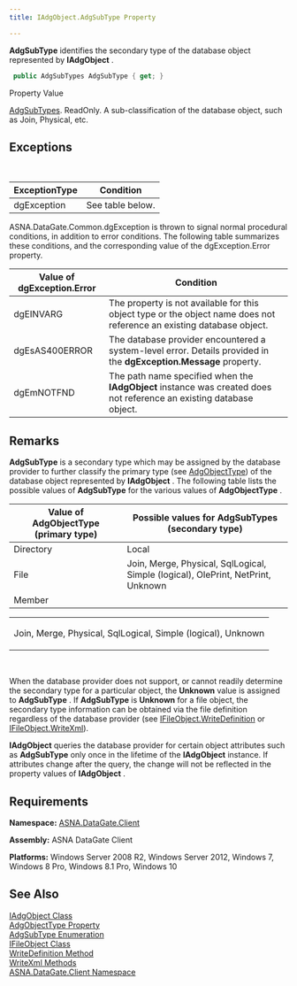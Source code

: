 ```yaml
---
title: IAdgObject.AdgSubType Property

---
```


**AdgSubType** identifies the secondary type of the database object represented by **IAdgObject** . 

```cs
 public AdgSubTypes AdgSubType { get; }
```

Property Value <p> [AdgSubTypes](adg-subtypes-enumeration.html). ReadOnly. A sub-classification of the database object, such as Join, Physical, etc. 
<br />

## Exceptions

<br />



| ExceptionType | Condition |
| ---- | ---- |
| dgException | See table below. |



ASNA.DataGate.Common.dgException is thrown to signal normal procedural conditions, in addition to error conditions. The following table summarizes these conditions, and the corresponding value of the <span>dgException.Error</span> property.
<br />



| Value of dgException.Error | Condition |
| ---- | ---- |
| dgEINVARG | The property is not available for this object type or the object name does not reference an existing database object. |
| dgEsAS400ERROR | The database provider encountered a system-level error. Details provided in the **dgException.Message** property. |
| dgEmNOTFND | The path name specified when the **IAdgObject** instance was created does not reference an existing database object. |



## Remarks

**AdgSubType** is a secondary type which may be assigned by the database provider to further classify the primary type (see [ AdgObjectType](iadg-object-class-adg-object-type-property.html)) of the database object represented by **IAdgObject** . The following table lists the possible values of **AdgSubType** for the various values of **AdgObjectType** .
<br />



| Value of AdgObjectType (primary type) | Possible values for AdgSubTypes<br /> 							 (secondary type) |
| ---- | ---- |
| Directory | Local |
| File | Join, Merge, Physical, SqlLogical, Simple (logical), OlePrint, NetPrint, Unknown |
| Member |



<table> <tbody> <tr> <td colspan="1" rowspan="1"> <p>Join, Merge, Physical, SqlLogical, Simple (logical), Unknown
</td>
            </tr>
          </tbody>
</table>

<br />

When the database provider does not support, or cannot readily determine the secondary type for a particular object, the **Unknown** value is assigned to **AdgSubType** . If **AdgSubType** is **Unknown** for a file object, the secondary type information can be obtained via the file definition regardless of the database provider (see [ IFileObject.WriteDefinition](ifile-object-class-write-definition-method.html) or [ IFileObject.WriteXml](ifile-object-class-write-definition-method.html)).

**IAdgObject** queries the database provider for certain object attributes such as **AdgSubType** only once in the lifetime of the **IAdgObject** instance. If attributes change after the query, the change will not be reflected in the property values of **IAdgObject** .
## Requirements

**Namespace:** [ASNA.DataGate.Client](datagate-client-namespace.html) 

**Assembly:** ASNA DataGate Client

**Platforms:** Windows Server 2008 R2, Windows Server 2012, Windows 7, Windows 8 Pro, Windows 8.1 Pro, Windows 10
## See Also


[IAdgObject Class](iadg-object-class.html)
      <br />
[AdgObjectType Property](iadg-object-class-adg-object-type-property.html)
      <br />
[AdgSubType Enumeration](adg-subtypes-enumeration.html)
      <br />
[IFileObject Class](ifile-object-class.html)
      <br />
[WriteDefinition Method](ifile-object-class-write-definition-method.html)
      <br />
[WriteXml Methods](ifile-object-class-write-definition-method.html)
      <br />
[ASNA.DataGate.Client Namespace](datagate-client-namespace.html)

